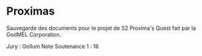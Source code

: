 # Proximas
Sauvegarde des documents pour le projet de S2 Proxima's Quest fait par la GodMEL Corporation.

Jury : Gollum
Note Soutenance 1 : 16